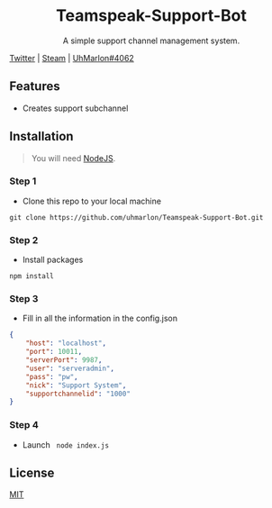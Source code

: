 <div align="center">

# Teamspeak-Support-Bot

A simple support channel management system.

</div>

[Twitter](https://twitter.com/1UhMarlon) |
[Steam](https://steamcommunity.com/profiles/76561198162177248) |
[UhMarlon#4062](https://discord.gg/kFEyQAt)

## Features

- Creates support subchannel

## Installation

> You will need <a href="https://nodejs.org/en/">NodeJS</a>.
### Step 1
- Clone this repo to your local machine
```
git clone https://github.com/uhmarlon/Teamspeak-Support-Bot.git
```
### Step 2
- Install packages
```
npm install
```
### Step 3
- Fill in all the information in the config.json
```json
{
    "host": "localhost",
    "port": 10011,
    "serverPort": 9987,
    "user": "serveradmin",
    "pass": "pw",
    "nick": "Support System",
    "supportchannelid": "1000"
}
```
### Step 4
- Launch ``` node index.js```

## License

[MIT](https://github.com/uhmarlon/FiveM-Teamspeak-Banner/blob/master/LICENSE)

